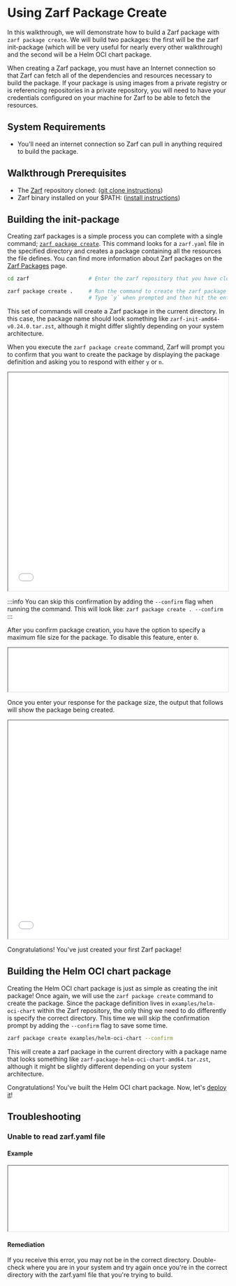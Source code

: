 # Using Zarf Package Create

In this walkthrough, we will demonstrate how to build a Zarf package with `zarf package create`. We will build two packages: the first will be the zarf init-package (which will be very useful for nearly every other walkthrough) and the second will be a Helm OCI chart package.

When creating a Zarf package, you must have an Internet connection so that Zarf can fetch all of the dependencies and resources necessary to build the package. If your package is using images from a private registry or is referencing repositories in a private repository, you will need to have your credentials configured on your machine for Zarf to be able to fetch the resources.

## System Requirements

- You'll need an internet connection so Zarf can pull in anything required to build the package.

## Walkthrough Prerequisites

- The [Zarf](https://github.com/defenseunicorns/zarf) repository cloned: ([git clone instructions](https://docs.github.com/en/repositories/creating-and-managing-repositories/cloning-a-repository))
-  Zarf binary installed on your $PATH: ([install instructions](../3-getting-started.md#installing-zarf))

## Building the init-package

Creating zarf packages is a simple process you can complete with a single command; [`zarf package create`](../4-user-guide/1-the-zarf-cli/100-cli-commands/zarf_package_create.md). This command looks for a `zarf.yaml` file in the specified directory and creates a package containing all the resources the file defines. You can find more information about Zarf packages on the [Zarf Packages](../4-user-guide/2-zarf-packages/1-zarf-packages.md) page.

```bash
cd zarf                   # Enter the zarf repository that you have cloned down

zarf package create .     # Run the command to create the zarf package
                          # Type `y` when prompted and then hit the enter key
```

This set of commands will create a Zarf package in the current directory. In this case, the package name should look something like `zarf-init-amd64-v0.24.0.tar.zst`, although it might differ slightly depending on your system architecture.

When you execute the `zarf package create` command, Zarf will prompt you to confirm that you want to create the package by displaying the package definition and asking you to respond with either `y` or `n`.

<iframe src="/docs/walkthroughs/package_create.html" height="500px" width="100%"></iframe>

:::info
You can skip this confirmation by adding the `--confirm` flag when running the command. This will look like: `zarf package create . --confirm`
:::

After you confirm package creation, you have the option to specify a maximum file size for the package. To disable this feature, enter `0`.

<iframe src="/docs/walkthroughs/package_create_size.html" height="100px" width="100%"></iframe>

Once you enter your response for the package size, the output that follows will show the package being created.

<iframe src="/docs/walkthroughs/package_create_components.html" height="500px" width="100%"></iframe>


Congratulations! You've just created your first Zarf package!

## Building the Helm OCI chart package

Creating the Helm OCI chart package is just as simple as creating the init package! Once again, we will use the `zarf package create` command to create the package. Since the package definition lives in `examples/helm-oci-chart` within the Zarf repository, the only thing we need to do differently is specify the correct directory. This time we will skip the confirmation prompt by adding the `--confirm` flag to save some time.

```bash
zarf package create examples/helm-oci-chart --confirm
```

This will create a zarf package in the current directory with a package name that looks something like `zarf-package-helm-oci-chart-amd64.tar.zst`, although it might be slightly different depending on your system architecture.

Congratulations! You've built the Helm OCI chart package. Now, let's [deploy it](./2-deploying-doom.md)!

## Troubleshooting

### Unable to read zarf.yaml file

#### Example

<iframe src="/docs/walkthroughs/package_create_error.html" width="100%" ></iframe>

#### Remediation

If you receive this error, you may not be in the correct directory. Double-check where you are in your system and try again once you're in the correct directory with the zarf.yaml file that you're trying to build.
